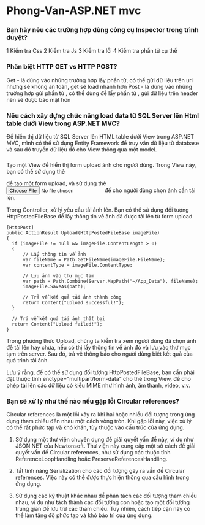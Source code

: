 # Phong-Van-ASP.NET mvc
### Bạn hãy nêu các trường hợp dùng công cụ Inspector trong trình duyệt?
1 Kiểm tra Css
2 Kiểm tra Js
3 Kiểm tra lỗi
4 Kiểm tra phần tử cụ thể

### Phân biệt HTTP GET vs HTTP POST?
Get - là dùng vào những trường hợp lấy phần tử, có thể gửi dữ liệu trên uri nhưng sẽ không an toàn, get sẽ load nhanh hơn 
Post - là dùng vào những trường hợp gửi phần tử , có thể dùng để lấy phần tử , gửi dữ liệu trên header nên sẽ được bảo mật hơn


### Nêu cách xây dựng chức năng load data từ SQL Server lên Html table dưới View trong ASP.NET MVC?
Để hiển thị dữ liệu từ SQL Server lên HTML table dưới View trong ASP.NET MVC, mình có thể sử dụng Entity Framework để truy vấn 
dữ liệu từ database và sau đó truyền dữ liệu đó cho View thông qua một model.

### 
Tạo một View để hiển thị form upload ảnh cho người dùng. Trong View này, bạn có thể sử dụng thẻ <form> để tạo một form upload, 
và sử dụng thẻ <input type="file"> để cho người dùng chọn ảnh cần tải lên.

Trong Controller, xử lý yêu cầu tải ảnh lên. Bạn có thể sử dụng đối tượng HttpPostedFileBase để lấy thông tin về ảnh đã được tải lên từ form upload
  ```
  [HttpPost]
public ActionResult Upload(HttpPostedFileBase imageFile)
{
    if (imageFile != null && imageFile.ContentLength > 0)
    {
        // Lấy thông tin về ảnh
        var fileName = Path.GetFileName(imageFile.FileName);
        var contentType = imageFile.ContentType;

        // Lưu ảnh vào thư mục tạm
        var path = Path.Combine(Server.MapPath("~/App_Data"), fileName);
        imageFile.SaveAs(path);

        // Trả về kết quả tải ảnh thành công
        return Content("Upload successful!");
    }

    // Trả về kết quả tải ảnh thất bại
    return Content("Upload failed!");
}
  ```
Trong phương thức Upload, chúng ta kiểm tra xem người dùng đã chọn ảnh để tải lên hay chưa, nếu có thì lấy thông tin về ảnh đó và lưu vào thư mục tạm trên server. Sau đó, trả về thông báo cho người dùng biết kết quả của quá trình tải ảnh.

Lưu ý rằng, để có thể sử dụng đối tượng HttpPostedFileBase, bạn cần phải đặt thuộc tính enctype="multipart/form-data" cho thẻ <form> trong View, để cho phép tải lên các dữ liệu có kiểu MIME như hình ảnh, âm thanh, video, v.v.

### Bạn sẽ xử lý như thế nào nếu gặp lỗi Circular references?
Circular references là một lỗi xảy ra khi hai hoặc nhiều đối tượng trong ứng dụng tham chiếu đến nhau một cách vòng tròn. Khi gặp lỗi này, việc xử lý có thể rất phức tạp và khó khăn, tùy thuộc vào cấu trúc của ứng dụng.
  
1. Sử dụng một thư viện chuyên dụng để giải quyết vấn đề này, ví dụ như JSON.NET của Newtonsoft. Thư viện này cung cấp một số cách để giải quyết vấn đề Circular references, như sử dụng các thuộc tính ReferenceLoopHandling hoặc PreserveReferencesHandling.

2. Tắt tính năng Serialization cho các đối tượng gây ra vấn đề Circular references. Việc này có thể được thực hiện thông qua cấu hình trong ứng dụng.

3. Sử dụng các kỹ thuật khác nhau để phân tách các đối tượng tham chiếu nhau, ví dụ như tách thành các đối tượng con hoặc tạo một đối tượng trung gian để lưu trữ các tham chiếu. Tuy nhiên, cách tiếp cận này có thể làm tăng độ phức tạp và khó bảo trì của ứng dụng.
